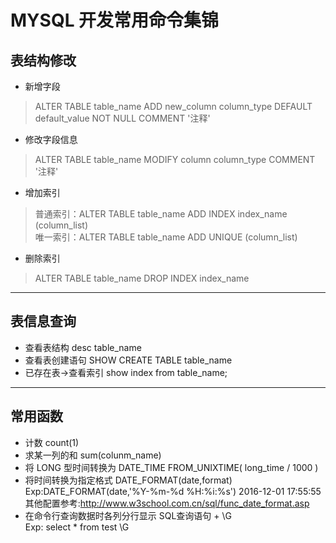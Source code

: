 MYSQL 开发常用命令集锦
=================================

表结构修改
---------------------------------

* 新增字段
>ALTER TABLE table_name ADD new_column column_type  DEFAULT default_value NOT NULL COMMENT '注释'
* 修改字段信息
>ALTER TABLE table_name MODIFY column column_type  COMMENT '注释'
* 增加索引
>普通索引：ALTER TABLE table_name ADD INDEX index_name (column_list)   
>唯一索引：ALTER TABLE table_name ADD UNIQUE (column_list)
* 删除索引
>ALTER TABLE table_name DROP INDEX index_name

****

表信息查询
-----------------------------
* 查看表结构
desc table_name 
* 查看表创建语句
SHOW CREATE TABLE  table_name
* 已存在表->查看索引
show index from table_name;

****

常用函数
------------------------------
* 计数
count(1)
* 求某一列的和
sum(colunm_name)
* 将 LONG 型时间转换为 DATE_TIME
FROM_UNIXTIME( long_time / 1000 )
* 将时间转换为指定格式
DATE_FORMAT(date,format)
Exp:DATE_FORMAT(date,'%Y-%m-%d %H:%i:%s')   2016-12-01 17:55:55
其他配置参考:http://www.w3school.com.cn/sql/func_date_format.asp
* 在命令行查询数据时各列分行显示
SQL查询语句 + \G           
Exp: select * from test \G  







